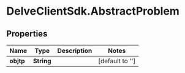 # DelveClientSdk.AbstractProblem

## Properties

Name | Type | Description | Notes
------------ | ------------- | ------------- | -------------
**objtp** | **String** |  | [default to &#39;&#39;]


